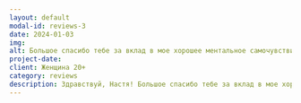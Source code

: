 ```yaml
---
layout: default
modal-id: reviews-3
date: 2024-01-03
img: 
alt: Большое спасибо тебе за вклад в мое хорошее ментальное самочувствие🥰 И спасибо тебе в целом за наши уютные и теплые беседы, за то, что ты так классно направляешь.
project-date: 
client: Женщина 20+
category: reviews
description: Здравствуй, Настя! Большое спасибо тебе за вклад в мое хорошее ментальное самочувствие🥰 И спасибо тебе в целом за наши уютные и теплые беседы, за то, что ты так классно направляешь. Все лето прошло под эгидой депрессии и апатичного состояния (даже воспоминание какое-то смутное и темное), сейчас чувствую себя на совершенно иной волне, по-другому воспринимаю и анализирую окружающее. Как солнце, выглянувшее из туч и расчистившее небо!
---
```

